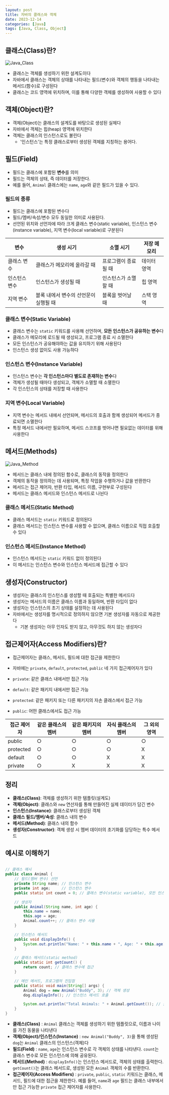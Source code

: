 ```yaml
---
layout: post
title: 자바의 클래스와 객체
date: 2023-12-14
categories: [Java]
tags: [Java, Class, Object]
---
```


## 클래스(Class)란?

![Java_Class](/assets/img/2023-12-14-Java%20Class%20and%20Object/2023-12-14-20-45-24.png)

- 클래스는 객체를 생성하기 위한 설계도이다
- 자바에서 클래스는 객체의 상태를 나타내는 필드(변수)와 객체의 행동을 나타내는 메서드(함수)로 구성된다
- 클래스는 코드 영역에 위치하며, 이를 통해 다양한 객체를 생성하여 사용할 수 있다

## 객체(Object)란?

- 객체(Object)는 클래스의 설계도를 바탕으로 생성된 실체다
- 자바에서 객체는 힙(heap) 영역에 위치한다
- 객체는 클래스의 인스턴스로도 불린다
  - '인스턴스'는 특정 클래스로부터 생성된 객체를 지칭하는 용어다.

## 필드(Field)

- 필드는 클래스에 포함된 **변수**를 의미
- 필드는 객체의 상태, 즉 데이터를 저장한다.
- 예를 들어, `Animal` 클래스에는 `name`, `age`와 같은 필드가 있을 수 있다.

### 필드의 종류

- 필드는 클래스에 포함된 변수다
- 필드/멤버/속성/변수 모두 동일한 의미로 사용된다.
- 선언된 위치와 선언자에 따라 크게 클래스 변수(static variable), 인스턴스 변수(instance variable), 지역 변수(local variable)로 구분된다

|변수|생성 시기|소멸 시기| 저장 메모리 |
|---|---|---|--------|
|클래스 변수|클래스가 메모리에 올라갈 때|프로그램이 종료될 때| 데이터 영역 |
|인스턴스 변수|인스턴스가 생성될 때|인스턴스가 소멸할 때| 힙 영역   |
|지역 변수|블록 내에서 변수의 선언문이 실행될 때|블록을 벗어날 때| 스택 영역|

### 클래스 변수(Static Variable)

- 클래스 변수는 `static` 키워드를 사용해 선언하며, **모든 인스턴스가 공유하는 변수**다
- 클래스가 메모리에 로드될 때 생성되고, 프로그램 종료 시 소멸한다
- 모든 인스턴스가 공유해야하는 값을 유지하기 위해 사용된다
- 인스턴스 생성 없이도 사용 가능하다

### 인스턴스 변수(Instance Variable)

- 인스턴스 변수는 **각 인스턴스마다 별도로 존재하는 변수**다
- 객체가 생성될 때마다 생성되고, 객체가 소멸할 때 소멸한다
- 각 인스턴스의 상태를 저장할 때 사용한다

### 지역 변수(Local Variable)

- 지역 변수는 메서드 내에서 선언되며, 메서드의 호출과 함께 생성되어 메서드가 종료되면 소멸한다
- 특정 메서드 내에서만 필요하며, 메서드 스코프를 벗어나면 필요없는 데이터를 위해 사용한다

## 메서드(Methods)

![Java_Method](/assets/img/2023-12-14-Java%20Class%20and%20Object/2023-12-14-20-45-45.png)

- 메서드는 클래스 내에 정의된 함수로, 클래스의 동작을 정의한다
- 객체의 동작을 정의하는 데 사용되며, 특정 작업을 수행하거나 값을 반환한다
- 메서드는 접근 제어자, 반환 타입, 메서드 이름, 구현부로 구성된다
- 메서드는 클래스 메서드와 인스턴스 메서드로 나뉜다

### 클래스 메서드(Static Method)

- 클래스 메서드는 `static` 키워드로 정의된다
- 클래스 메서드는 인스턴스 변수를 사용할 수 없으며, 클래스 이름으로 직접 호출할 수 있다

### 인스턴스 메서드(Instance Method)

- 인스턴스 메서드는 `static` 키워드 없이 정의된다
- 이 메서드는 인스턴스 변수와 인스턴스 메서드에 접근할 수 있다

## 생성자(Constructor)

- 생성자는 클래스의 인스턴스를 생성할 때 호출되는 특별한 메서드다
- 생성자는 메서드의 이름은 클래스 이름과 동일하며, 반환 타입이 없다
- 생성자는 인스턴스의 초기 상태를 설정하는 데 사용된다
- 자바에서는 생성자를 명시적으로 정의하지 않으면 기본 생성자를 자동으로 제공한다
  - 기본 생성자는 아무 인자도 받지 않고, 아무것도 하지 않는 생성자다

## 접근제어자(Access Modifiers)란?

- 접근제어자는 클래스, 메서드, 필드에 대한 접근을 제한한다
- 자바에는 `private`, `default`, `protected`, `public` 네 가지 접근제어자가 있다

- `private`: 같은 클래스 내에서만 접근 가능
- `default`: 같은 패키지 내에서만 접근 가능
- `protected`: 같은 패키지 또는 다른 패키지의 자손 클래스에서 접근 가능
- `public`: 어떤 클래스에서도 접근 가능

|접근 제어자|같은 클래스의 멤버|같은 패키지의 멤버|자식 클래스의 멤버| 그 외의 영역 |
|---|---|---|---|---|
|public|○|○|○| ○      |
|protected|○|○|○| X      |
|default|○|○|X| X      |
|private|○|X|X| X      |

## 정리

- **클래스(Class)**: 객체를 생성하기 위한 템플릿(설계도)
- **객체(Object)**: 클래스와 `new` 연산자를 통해 만들어진 실제 데이터가 담긴 변수
- **인스턴스(Instance)**: 클래스로부터 생성된 객체
- **클래스 필드/멤버/속성**: 클래스 내의 변수
- **메서드(Method)**: 클래스 내의 함수
- **생성자(Constructor)**: 객체 생성 시 멤버 데이터의 초기화를 담당하는 특수 메서드

## 예시로 이해하기

``` java

// 클래스 예시
public class Animal {
    // 필드(멤버 변수) 선언
    private String name; // 인스턴스 변수
    private int age;     // 인스턴스 변수
    public static int count = 0; // 클래스 변수(static variable), 모든 인스턴스가 공유

    // 생성자
    public Animal(String name, int age) {
        this.name = name;
        this.age = age;
        Animal.count++; // 클래스 변수 사용
    }

    // 인스턴스 메서드
    public void displayInfo() {
        System.out.println("Name: " + this.name + ", Age: " + this.age);
    }

    // 클래스 메서드(static method)
    public static int getCount() {
        return count; // 클래스 변수에 접근
    }

    // 메인 메서드, 프로그램의 진입점
    public static void main(String[] args) {
        Animal dog = new Animal("Buddy", 3); // 객체 생성
        dog.displayInfo(); // 인스턴스 메서드 호출

        System.out.println("Total Animals: " + Animal.getCount()); // 클래스 메서드 호출
    }
}

```

- **클래스(Class)** : `Animal` 클래스는 객체를 생성하기 위한 템플릿으로, 이름과 나이를 가진 동물을 나타낸다
- **객체(Object)/인스턴스(Instance)** : `new Animal("Buddy", 3)`을 통해 생성된 `dog`는 `Animal` 클래스의 인스턴스(객체)다
- **필드(Field)** : `name`, `age`는 인스턴스 변수로 각 객체의 상태를 나타낸다. `count`는 클래스 변수로 모든 인스턴스에 의해 공유된다.
- **메서드(Method)** : `displayInfo()`는 인스턴스 메서드로, 객체의 상태를 출력한다. `getCount()`는 클래스 메서드로, 생성된 모든 `Animal` 객체의 수를 반환한다.
- **접근제어자(Access Modifiers)** : `private`, `public`, `static` 키워드는 클래스, 메서드, 필드에 대한 접근을 제한한다. 예를 들어, `name`과 `age` 필드는 클래스 내부에서만 접근 가능한 `private` 접근 제어자를 사용한다.
